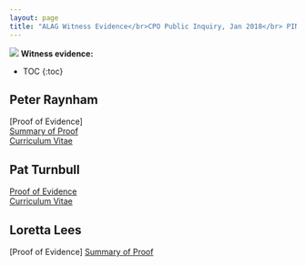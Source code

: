 ```yaml
---
layout: page
title: "ALAG Witness Evidence</br>CPO Public Inquiry, Jan 2018</br> PINS REFERENCE: NPCU/CPO/A5840/74092"
---
```

![](http://35percent.org/img/phase1baerial.png)
**Witness evidence:**
* TOC
{:toc}

## Peter Raynham
[Proof of Evidence]  
[Summary of Proof](/cpo/peterraynhamsummary.pdf)  
[Curriculum Vitae](/cpo/peterraynhamcv.pdf)  
 
## Pat Turnbull
[Proof of Evidence](/cpo/patturnbullproof.pdf)  
[Curriculum Vitae](/cpo/patturnbullcv.pdf)  
## Loretta Lees
[Proof of Evidence]
[Summary of Proof](/cpo/lorettaleessummary.pdf)  


